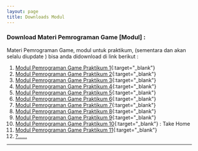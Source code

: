 ```yaml
---
layout: page
title: Downloads Modul
---
```

### Download Materi Pemrograman Game [Modul] :

Materi Pemrograman Game, modul untuk praktikum, (sementara dan akan selalu diupdate ) bisa anda didownload di link berikut : 

1. [Modul Pemrograman Game Praktikum 1](assets/reff/Modul_Pgame_prak_1.pdf){:target="_blank"}
2. [Modul Pemrograman Game Praktikum 2](assets/reff/Modul_Pgame_prak_2.pdf){:target="_blank"}
3. [Modul Pemrograman Game Praktikum 3](assets/reff/Modul_Pgame_prak_3.pdf){:target="_blank"}
4. [Modul Pemrograman Game Praktikum 4](assets/reff/Modul_Pgame_prak_4.pdf){:target="_blank"}
5. [Modul Pemrograman Game Praktikum 5](assets/reff/Modul_Pgame_prak_5.pdf){:target="_blank"}
6. [Modul Pemrograman Game Praktikum 6](assets/reff/Modul_Pgame_prak_6.pdf){:target="_blank"}
7. [Modul Pemrograman Game Praktikum 7](assets/reff/Modul_Pgame_prak_7.pdf){:target="_blank"}
8. [Modul Pemrograman Game Praktikum 8](assets/reff/Modul_Pgame_prak_8.pdf){:target="_blank"}
9. [Modul Pemrograman Game Praktikum 9](assets/reff/Modul_Pgame_prak_9.pdf){:target="_blank"}
10. [Modul Pemrograman Game Praktikum 10](assets/reff/Modul_Pgame_prak_10.pdf){:target="_blank"} : Take Home
10. [Modul Pemrograman Game Praktikum 11](assets/reff/Modul_Pgame_prak_11.pdf){:target="_blank"}
11. <a href="#" onclick="alert('Baaaaa..!, Kocong to...:).');">?......</a>

***

